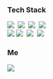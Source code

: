 <h3 align="left">Tech Stack</h3>

<p align="left">
  <img src="https://img.shields.io/badge/Python-3766AB?style=flat-square&logo=Python&logoColor=white"/></a>&nbsp 
  <img src="https://img.shields.io/badge/PyTorch-EE4C2C?style=flat-square&logo=PyTorch&logoColor=white"></a>&nbsp
  <img src="https://img.shields.io/badge/TensorFlow-FF6F00?style=flat-square&logo=TensorFlow&logoColor=white"></a>&nbsp 
  <img src="https://img.shields.io/badge/sqlite-4479A1?style=flat-square&logo=sqlite&logoColor=white"></a>&nbsp 
<br>
<!--
  <img src="https://img.shields.io/badge/AWS-FF9900?style=flat-square&logo=amazon-aws&logoColor=white"/></a>&nbsp
  <img src="https://img.shields.io/badge/Django-092E20?style=flat-square&logo=Django&logoColor=white"/></a>&nbsp 
-->
  <img src="https://img.shields.io/badge/linux-FCC624?style=flat-square&logo=linux&logoColor=black"> 
  <img src="https://img.shields.io/badge/flutter-02569B?style=flat-square&logo=flutter&logoColor=white"></a>&nbsp
  <img src="https://img.shields.io/badge/firebase-FFCA28?style=flat-square&logo=firebase&logoColor=white"></a>&nbsp
  <img src="https://img.shields.io/badge/unity-000000?style=flat-square&logo=unity&logoColor=white"></a>&nbsp
</p>

<h3 align="left">Me</h3>
<p align="left">
<!--   <a href="https://ho323.notion.site/c4d544910c724d79a9a778f11e5bfcca?pvs=4"><img src="https://img.shields.io/badge/Portfolio-000000?style=flat-square&logo=Notion&logoColor=white"/></a>&nbsp -->
  <a href="mailto:8536048@gmail.com"><img src="https://img.shields.io/badge/Gmail-d14836?style=flat-square&logo=Gmail&logoColor=white&link=8536048@gmail.com"/></a>
</p>
<br>
